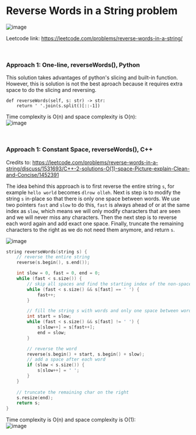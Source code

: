 # Reverse Words in a String problem
![image](https://user-images.githubusercontent.com/25105806/194787880-a6243981-27a6-4e6c-a4b5-36f5090d82ff.png)

Leetcode link: https://leetcode.com/problems/reverse-words-in-a-string/

<br />

### Approach 1: One-line, reverseWords(), Python

This solution takes advantages of python's slicing and built-in function. However, this is solution is not the best aproach because it requires extra space to do the slicing and reversing. 

```python3
def reverseWords(self, s: str) -> str:
	return ' '.join(s.split()[::-1])
```

Time complexity is O(n) and space complexity is O(n):\
![image](https://user-images.githubusercontent.com/25105806/194788067-b7e9a6fc-1862-48d0-81f2-b557124249fa.png)


<br />

### Approach 1: Constant Space, reverseWords(), C++

Credits to: https://leetcode.com/problems/reverse-words-in-a-string/discuss/1531693/C++-2-solutions-O(1)-space-Picture-explain-Clean-and-Concise/1452391

The idea behind this approach is to first reverse the entire string `s`, for example `hello world` becomes `dlrow olleh`. Next is step is to modify the string `s` in-place so that there is only one space between words. We use two pointers `fast` and `slow` to do this, `fast` is always ahead of or at the same index as `slow`, which means we will only modify characters that are seen and we will never miss any characters. Then the next step is to reverse each word again and add exact one space. Finally, truncate the remaining characters to the right as we do not need them anymore, and return `s`.

![image](https://user-images.githubusercontent.com/25105806/194788303-ba3665c8-d322-409d-9e4d-b0d42288252f.png)


```cpp
string reverseWords(string s) {
	// reverse the entire string
	reverse(s.begin(), s.end());

	int slow = 0, fast = 0, end = 0;
	while (fast < s.size()) {
		// skip all spaces and find the starting index of the non-space word
		while (fast < s.size() && s[fast] == ' ') {
			fast++;
		}

		// fill the string s with words and only one space between words
		int start = slow;
		while (fast < s.size() && s[fast] != ' ') {
			s[slow++] = s[fast++];
			end = slow;
		}

		// reverse the word
		reverse(s.begin() + start, s.begin() + slow);
		// add a space after each word
		if (slow < s.size()) {
			s[slow++] = ' ';
		}
	}
    
	// truncate the remaining char on the right
	s.resize(end);
	return s;
}
```

Time complexity is O(n) and space complexity is O(1):\
![image](https://user-images.githubusercontent.com/25105806/194788338-ab430aa0-668b-415a-981e-e78924e61e89.png)

